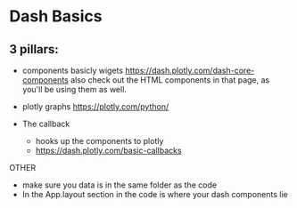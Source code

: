 # Dash Basics


## 3 pillars:

- components
    basicly wigets
    https://dash.plotly.com/dash-core-components
    also check out the HTML components in that page, as you'll be using them as well.


- plotly graphs
     https://plotly.com/python/
    


- The callback
     - hooks up the components to plotly
     - https://dash.plotly.com/basic-callbacks


OTHER

- make sure you data is in the same folder as the code
- In the App.layout section in the code is where your dash components lie
